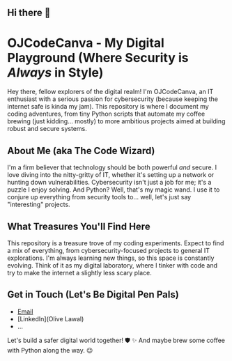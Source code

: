 ## Hi there 👋

<!--
**OJCodeCanvas/OJCodeCanvas** is a ✨ _special_ ✨ repository because its `README.md` (this file) appears on your GitHub profile.

Here are some ideas to get you started:

- 🔭 I’m currently working on ...
- 🌱 I’m currently learning ...
- 👯 I’m looking to collaborate on ...
- 🤔 I’m looking for help with ...
- 💬 Ask me about ...
- 📫 How to reach me: ...
- 😄 Pronouns: ...
- ⚡ Fun fact: ...
-->
# OJCodeCanva - My Digital Playground (Where Security is *Always* in Style)

Hey there, fellow explorers of the digital realm! I'm OJCodeCanva, an IT enthusiast with a serious passion for cybersecurity (because keeping the internet safe is kinda my jam). This repository is where I document my coding adventures, from tiny Python scripts that automate my coffee brewing (just kidding... mostly) to more ambitious projects aimed at building robust and secure systems.

## About Me (aka The Code Wizard)

I'm a firm believer that technology should be both powerful *and* secure.  I love diving into the nitty-gritty of IT, whether it's setting up a network or hunting down vulnerabilities.  Cybersecurity isn't just a job for me; it's a puzzle I enjoy solving.  And Python? Well, that's my magic wand.  I use it to conjure up everything from security tools to... well, let's just say "interesting" projects.

## What Treasures You'll Find Here

This repository is a treasure trove of my coding experiments.  Expect to find a mix of everything, from cybersecurity-focused projects to general IT explorations.  I'm always learning new things, so this space is constantly evolving.  Think of it as my digital laboratory, where I tinker with code and try to make the internet a slightly less scary place.

## Get in Touch (Let's Be Digital Pen Pals)

* [Email](ojgraphicx@gmail.com)
* [LinkedIn](Olive Lawal)
* ...

Let's build a safer digital world together! 🛡️ ✨  And maybe brew some coffee with Python along the way. 😉

